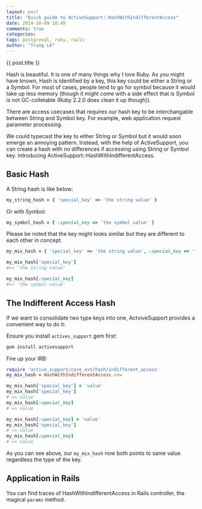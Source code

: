 ```yaml
---
layout: post
title: "Quick guide to ActiveSupport::HashWithIndifferentAccess"
date: 2014-10-09 10:49
comments: true
categories:
tags: postgresql, ruby, rails
author: "Trung Lê"
---
```


{{ post.title }}

Hash is beautiful. It is one of many things why I love Ruby. As you might have known,
Hash is identified by a key, this key could be either a String or a Symbol. For most
of cases, people tend to go for symbol because it would take up less memory (though it
might come with a side effect that is Symbol is not GC-colletable (Ruby 2.2.0 does clean
it up though)).

There are access usecases that requires our hash key to be interchangable between String and Symbol
key. For example, web application request parameter processing.

We could typecast the key to either String or Symbol but it would soon emerge an
annoying pattern. Instead, with the help of ActiveSupport, you can create a hash with
no differences if accessing using String or Symbol key. Introducing ActiveSupport::HashWithIndifferentAccess.

<!--more-->

## Basic Hash

A String hash is like below:

```ruby
my_string_hash = { 'special_key' => 'the string value' }
```

Or with Symbol:

```ruby
my_symbol_hash = { :special_key => 'the symbol value' }
```

Please be noted that the key might looks similar but they are different to each other in concept.


```ruby
my_mix_hash = { 'special_key' => 'the string value', :special_key => 'the symbol value' }

my_mix_hash['special_key']
#=> 'the string value'

my_mix_hash[:special_key]
#=> 'the symbol value'
```

## The Indifferent Access Hash

If we want to consolidate two type keys into one, ActviveSupport provides a convenient way to do it:


Ensure you install `actives_support` gem first:

```ruby
gem install activesupport
```

Fire up your IRB:

```ruby
require 'active_support/core_ext/hash/indifferent_access'
my_mix_hash = HashWithIndifferentAccess.new

my_mix_hash['special_key'] = 'value'
my_mix_hash['special_key']
# => value
my_mix_hash[:special_key]
# => value

my_mix_hash[:special_key] = 'value'
my_mix_hash['special_key']
# => value
my_mix_hash[:special_key]
# => value
```

As you can see above, our `my_mix_hash` now both points to same value regardless the type of the key.

## Application in Rails

You can find traces of HashWithIndifferentAccess in Rails controller, the magical `params` method.